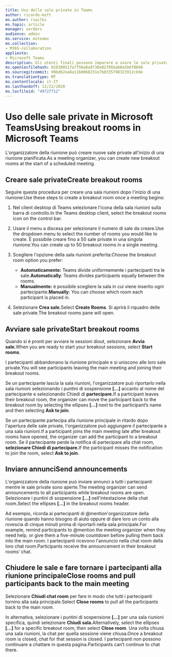 ```yaml
---
title: Uso delle sale private in Teams
author: ricardo-msft
ms.author: riwilki
ms.topic: article
manager: serdars
audience: admin
ms.service: msteams
ms.collection:
- M365-collaboration
appliesto:
- Microsoft Teams
description: Gli utenti finali possono imparare a usare le sale private in Microsoft Teams
ms.openlocfilehash: 820380517a7f56a8a9738e02705ba68a5b6f8048
ms.sourcegitcommit: 99bd62ea8a11b0068231e7b8335790323912cb9e
ms.translationtype: MT
ms.contentlocale: it-IT
ms.lasthandoff: 12/22/2020
ms.locfileid: "49727712"
---
```

# <a name="using-breakout-rooms-in-microsoft-teams"></a><span data-ttu-id="f43de-103">Uso delle sale private in Microsoft Teams</span><span class="sxs-lookup"><span data-stu-id="f43de-103">Using breakout rooms in Microsoft Teams</span></span>

<span data-ttu-id="f43de-104">L'organizzatore della riunione può creare nuove sale private all'inizio di una riunione pianificata.</span><span class="sxs-lookup"><span data-stu-id="f43de-104">As a meeting organizer, you can create new breakout rooms at the start of a scheduled meeting.</span></span>

## <a name="create-breakout-rooms"></a><span data-ttu-id="f43de-105">Creare sale private</span><span class="sxs-lookup"><span data-stu-id="f43de-105">Create breakout rooms</span></span>

<span data-ttu-id="f43de-106">Seguire questa procedura per creare una sala riunioni dopo l'inizio di una riunione:</span><span class="sxs-lookup"><span data-stu-id="f43de-106">Use these steps to create a breakout room once a meeting begins:</span></span>

1. <span data-ttu-id="f43de-107">Nel client desktop di Teams selezionare l'icona della sala riunioni sulla barra di controllo.</span><span class="sxs-lookup"><span data-stu-id="f43de-107">In the Teams desktop client, select the breakout rooms icon on the control bar.</span></span>

2. <span data-ttu-id="f43de-108">Usare il menu a discesa per selezionare il numero di sale da creare.</span><span class="sxs-lookup"><span data-stu-id="f43de-108">Use the dropdown menu to select the number of rooms you would like to create.</span></span> <span data-ttu-id="f43de-109">È possibile creare fino a 50 sale private in una singola riunione.</span><span class="sxs-lookup"><span data-stu-id="f43de-109">You can create up to 50 breakout rooms in a single meeting.</span></span>

3. <span data-ttu-id="f43de-110">Scegliere l'opzione della sala riunioni preferita:</span><span class="sxs-lookup"><span data-stu-id="f43de-110">Choose the breakout room option you prefer:</span></span>

    - <span data-ttu-id="f43de-111">**Automaticamente:** Teams divide uniformemente i partecipanti tra le sale.</span><span class="sxs-lookup"><span data-stu-id="f43de-111">**Automatically**: Teams divides participants equally between the rooms.</span></span>
    - <span data-ttu-id="f43de-112">**Manualmente:** è possibile scegliere la sala in cui viene inserito ogni partecipante.</span><span class="sxs-lookup"><span data-stu-id="f43de-112">**Manually**: You can choose which room each participant is placed in.</span></span>

4. <span data-ttu-id="f43de-113">Selezionare **Crea sale.**</span><span class="sxs-lookup"><span data-stu-id="f43de-113">Select **Create Rooms**.</span></span> <span data-ttu-id="f43de-114">Si aprirà il riquadro delle sale private.</span><span class="sxs-lookup"><span data-stu-id="f43de-114">The breakout rooms pane will open.</span></span>

## <a name="start-breakout-rooms"></a><span data-ttu-id="f43de-115">Avviare sale private</span><span class="sxs-lookup"><span data-stu-id="f43de-115">Start breakout rooms</span></span>

<span data-ttu-id="f43de-116">Quando si è pronti per avviare le sessioni diout, selezionare **Avvia sale.**</span><span class="sxs-lookup"><span data-stu-id="f43de-116">When you are ready to start your breakout sessions, select **Start rooms**.</span></span>

<span data-ttu-id="f43de-117">I partecipanti abbandonano la riunione principale e si uniscono alle loro sale private.</span><span class="sxs-lookup"><span data-stu-id="f43de-117">You will see participants leaving the main meeting and joining their breakout rooms.</span></span>

<span data-ttu-id="f43de-118">Se un partecipante lascia la sala riunioni, l'organizzatore può riportarlo nella sala riunioni selezionando i puntini di sospensione **[...]** accanto al nome del partecipante e selezionando Chiedi di **partecipare.**</span><span class="sxs-lookup"><span data-stu-id="f43de-118">If a participant leaves their breakout room, the organizer can move the participant back to the breakout room by selecting the ellipses **[…]** next to the participant’s name and then selecting **Ask to join**.</span></span>

<span data-ttu-id="f43de-119">Se un partecipante partecipa alla riunione principale in ritardo dopo l'apertura delle sale private, l'organizzatore può aggiungere il partecipante a una sala riunioni.</span><span class="sxs-lookup"><span data-stu-id="f43de-119">If a participant joins the main meeting late after breakout rooms have opened, the organizer can add the participant to a breakout room.</span></span> <span data-ttu-id="f43de-120">Se il partecipante perde la notifica di partecipare alla chat room, **selezionare Chiedi di partecipare.**</span><span class="sxs-lookup"><span data-stu-id="f43de-120">If the participant misses the notification to join the room, select **Ask to join**.</span></span>

## <a name="send-announcements"></a><span data-ttu-id="f43de-121">Inviare annunci</span><span class="sxs-lookup"><span data-stu-id="f43de-121">Send announcements</span></span>

<span data-ttu-id="f43de-122">L'organizzatore della riunione può inviare annunci a tutti i partecipanti mentre le sale private sono aperte.</span><span class="sxs-lookup"><span data-stu-id="f43de-122">The meeting organizer can send announcements to all participants while breakout rooms are open.</span></span> <span data-ttu-id="f43de-123">Selezionare i puntini di sospensione **[...]** nell'intestazione della chat room.</span><span class="sxs-lookup"><span data-stu-id="f43de-123">Select the ellipses **[…]** in the breakout rooms header.</span></span>

<span data-ttu-id="f43de-124">Ad esempio, ricorda ai partecipanti di @mention'organizzatore della riunione quando hanno bisogno di aiuto oppure di dare loro un conto alla rovescia di cinque minuti prima di riportarli nella sala principale.</span><span class="sxs-lookup"><span data-stu-id="f43de-124">For example, remind participants to @mention the meeting organizer when they need help, or give them a five-minute countdown before pulling them back into the main room.</span></span>
<span data-ttu-id="f43de-125">I partecipanti ricevono l'annuncio nella chat room della loro chat room.</span><span class="sxs-lookup"><span data-stu-id="f43de-125">Participants receive the announcement in their breakout rooms’ chat.</span></span>

## <a name="close-rooms-and-pull-participants-back-to-the-main-meeting"></a><span data-ttu-id="f43de-126">Chiudere le sale e fare tornare i partecipanti alla riunione principale</span><span class="sxs-lookup"><span data-stu-id="f43de-126">Close rooms and pull participants back to the main meeting</span></span>

<span data-ttu-id="f43de-127">Selezionare **Chiudi chat room** per fare in modo che tutti i partecipanti tornino alla sala principale.</span><span class="sxs-lookup"><span data-stu-id="f43de-127">Select **Close rooms** to pull all the participants back to the main room.</span></span>

<span data-ttu-id="f43de-128">In alternativa, selezionare i puntini di sospensione **[...]** per una sala riunioni specifica, quindi selezionare **Chiudi sala.**</span><span class="sxs-lookup"><span data-stu-id="f43de-128">Alternatively, select the ellipses **[…]** for a specific breakout room, then select **Close room**.</span></span>
<span data-ttu-id="f43de-129">Una volta chiusa una sala riunioni, la chat per quella sessione viene chiusa.</span><span class="sxs-lookup"><span data-stu-id="f43de-129">Once a breakout room is closed, chat for that session is closed.</span></span> <span data-ttu-id="f43de-130">I partecipanti non possono continuare a chattare in questa pagina.</span><span class="sxs-lookup"><span data-stu-id="f43de-130">Participants can’t continue to chat there.</span></span>
